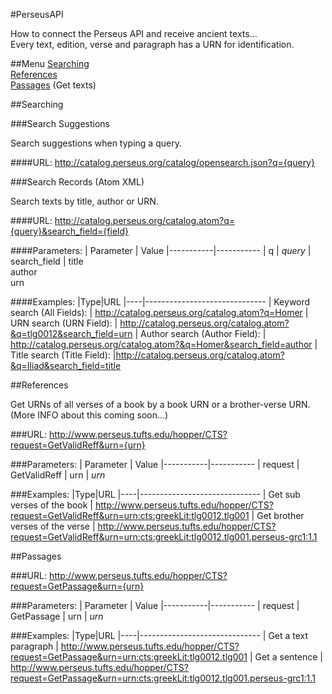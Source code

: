 #PerseusAPI

How to connect the Perseus API and receive ancient texts...<br>
Every text, edition, verse and paragraph has a URN for identification.

##Menu
[Searching](#searching)<br>
[References](#references)<br>
[Passages](#passages) (Get texts)<br>

##Searching

###Search Suggestions

Search suggestions when typing a query.

####URL:
http://catalog.perseus.org/catalog/opensearch.json?q={query}

###Search Records (Atom XML)

Search texts by title, author or URN.

####URL:
http://catalog.perseus.org/catalog.atom?q={query}&search_field={field}

####Parameters:
| Parameter | Value
|-----------|-----------
| q | <i>query</i>
| search_field | title<br>author<br>urn

####Examples:
|Type|URL
|----|------------------------------
| Keyword search (All Fields): | http://catalog.perseus.org/catalog.atom?q=Homer
| URN search (URN Field): | http://catalog.perseus.org/catalog.atom?&q=tlg0012&search_field=urn
| Author search (Author Field): | http://catalog.perseus.org/catalog.atom?&q=Homer&search_field=author
| Title search (Title Field): |http://catalog.perseus.org/catalog.atom?&q=Iliad&search_field=title

##References

Get URNs of all verses of a book by a book URN or a brother-verse URN. (More INFO about this coming soon...)

###URL:
http://www.perseus.tufts.edu/hopper/CTS?request=GetValidReff&urn={urn}

###Parameters:
| Parameter | Value
|-----------|-----------
| request | GetValidReff
| urn | <i>urn</i>

###Examples:
|Type|URL
|----|------------------------------
| Get sub verses of the book | http://www.perseus.tufts.edu/hopper/CTS?request=GetValidReff&urn=urn:cts:greekLit:tlg0012.tlg001
| Get brother verses of the verse | http://www.perseus.tufts.edu/hopper/CTS?request=GetValidReff&urn=urn:cts:greekLit:tlg0012.tlg001.perseus-grc1:1.1

##Passages

###URL:
http://www.perseus.tufts.edu/hopper/CTS?request=GetPassage&urn={urn}

###Parameters:
| Parameter | Value
|-----------|-----------
| request | GetPassage
| urn | <i>urn</i>

###Examples:
|Type|URL
|----|------------------------------
| Get a text paragraph | http://www.perseus.tufts.edu/hopper/CTS?request=GetPassage&urn=urn:cts:greekLit:tlg0012.tlg001
| Get a sentence | http://www.perseus.tufts.edu/hopper/CTS?request=GetPassage&urn=urn:cts:greekLit:tlg0012.tlg001.perseus-grc1:1.1
